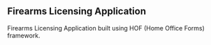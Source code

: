 Firearms Licensing Application
------------------------------
Firearms Licensing Application built using HOF (Home Office Forms) framework.



